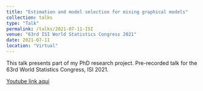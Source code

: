 ```yaml
---
title: "Estimation and model selection for mixing graphical models"
collection: talks
type: "Talk"
permalink: /talks/2021-07-11-ISI
venue: "63rd ISI World Statistics Congress 2021"
date: 2021-07-11
location: "Virtual"
---
```


This talk presents part of my PhD research project.
Pre-recorded talk for the 63rd World Statistics Congress, ISI 2021.

[Youtube link aqui](https://youtu.be/INo9HGgKK1I)